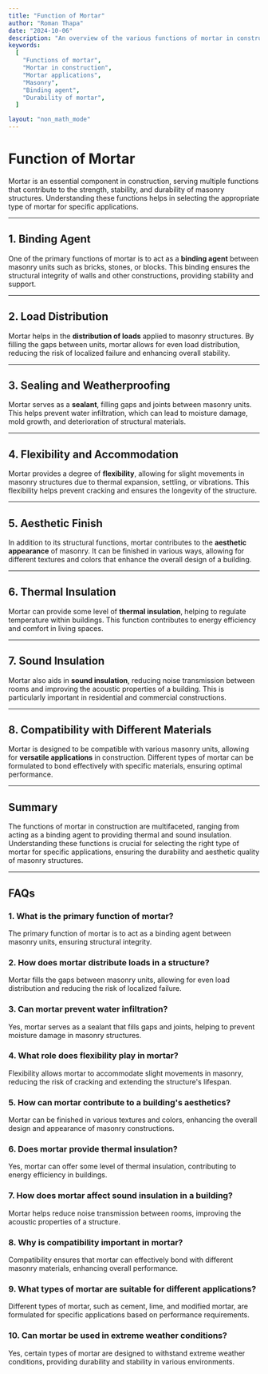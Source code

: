 ```yaml
---
title: "Function of Mortar"
author: "Roman Thapa"
date: "2024-10-06"
description: "An overview of the various functions of mortar in construction."
keywords:
  [
    "Functions of mortar",
    "Mortar in construction",
    "Mortar applications",
    "Masonry",
    "Binding agent",
    "Durability of mortar",
  ]

layout: "non_math_mode"
---
```


# Function of Mortar

Mortar is an essential component in construction, serving multiple functions that contribute to the strength, stability, and durability of masonry structures. Understanding these functions helps in selecting the appropriate type of mortar for specific applications.

---

## 1. Binding Agent

One of the primary functions of mortar is to act as a **binding agent** between masonry units such as bricks, stones, or blocks. This binding ensures the structural integrity of walls and other constructions, providing stability and support.

---

## 2. Load Distribution

Mortar helps in the **distribution of loads** applied to masonry structures. By filling the gaps between units, mortar allows for even load distribution, reducing the risk of localized failure and enhancing overall stability.

---

## 3. Sealing and Weatherproofing

Mortar serves as a **sealant**, filling gaps and joints between masonry units. This helps prevent water infiltration, which can lead to moisture damage, mold growth, and deterioration of structural materials.

---

## 4. Flexibility and Accommodation

Mortar provides a degree of **flexibility**, allowing for slight movements in masonry structures due to thermal expansion, settling, or vibrations. This flexibility helps prevent cracking and ensures the longevity of the structure.

---

## 5. Aesthetic Finish

In addition to its structural functions, mortar contributes to the **aesthetic appearance** of masonry. It can be finished in various ways, allowing for different textures and colors that enhance the overall design of a building.

---

## 6. Thermal Insulation

Mortar can provide some level of **thermal insulation**, helping to regulate temperature within buildings. This function contributes to energy efficiency and comfort in living spaces.

---

## 7. Sound Insulation

Mortar also aids in **sound insulation**, reducing noise transmission between rooms and improving the acoustic properties of a building. This is particularly important in residential and commercial constructions.

---

## 8. Compatibility with Different Materials

Mortar is designed to be compatible with various masonry units, allowing for **versatile applications** in construction. Different types of mortar can be formulated to bond effectively with specific materials, ensuring optimal performance.

---

## Summary

The functions of mortar in construction are multifaceted, ranging from acting as a binding agent to providing thermal and sound insulation. Understanding these functions is crucial for selecting the right type of mortar for specific applications, ensuring the durability and aesthetic quality of masonry structures.

---

## FAQs

### 1. What is the primary function of mortar?

The primary function of mortar is to act as a binding agent between masonry units, ensuring structural integrity.

### 2. How does mortar distribute loads in a structure?

Mortar fills the gaps between masonry units, allowing for even load distribution and reducing the risk of localized failure.

### 3. Can mortar prevent water infiltration?

Yes, mortar serves as a sealant that fills gaps and joints, helping to prevent moisture damage in masonry structures.

### 4. What role does flexibility play in mortar?

Flexibility allows mortar to accommodate slight movements in masonry, reducing the risk of cracking and extending the structure's lifespan.

### 5. How can mortar contribute to a building's aesthetics?

Mortar can be finished in various textures and colors, enhancing the overall design and appearance of masonry constructions.

### 6. Does mortar provide thermal insulation?

Yes, mortar can offer some level of thermal insulation, contributing to energy efficiency in buildings.

### 7. How does mortar affect sound insulation in a building?

Mortar helps reduce noise transmission between rooms, improving the acoustic properties of a structure.

### 8. Why is compatibility important in mortar?

Compatibility ensures that mortar can effectively bond with different masonry materials, enhancing overall performance.

### 9. What types of mortar are suitable for different applications?

Different types of mortar, such as cement, lime, and modified mortar, are formulated for specific applications based on performance requirements.

### 10. Can mortar be used in extreme weather conditions?

Yes, certain types of mortar are designed to withstand extreme weather conditions, providing durability and stability in various environments.
